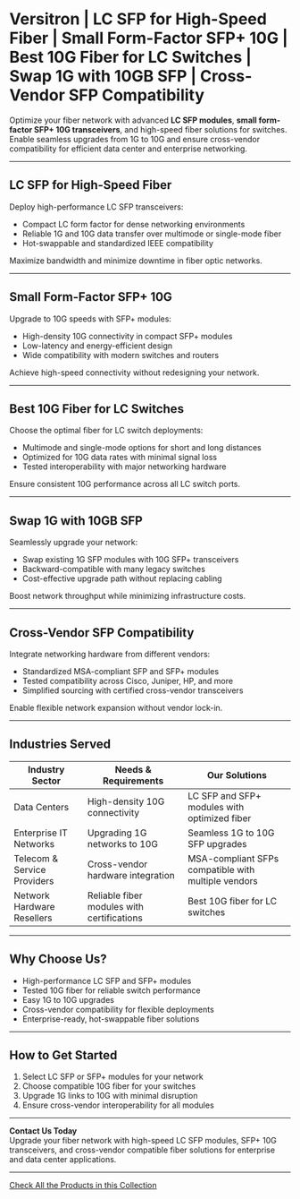 # Versitron | LC SFP for High-Speed Fiber | Small Form-Factor SFP+ 10G | Best 10G Fiber for LC Switches | Swap 1G with 10GB SFP | Cross-Vendor SFP Compatibility

Optimize your fiber network with advanced **LC SFP modules**, **small form-factor SFP+ 10G transceivers**, and high-speed fiber solutions for switches. Enable seamless upgrades from 1G to 10G and ensure cross-vendor compatibility for efficient data center and enterprise networking.

---

## LC SFP for High-Speed Fiber

Deploy high-performance LC SFP transceivers:

- Compact LC form factor for dense networking environments  
- Reliable 1G and 10G data transfer over multimode or single-mode fiber  
- Hot-swappable and standardized IEEE compatibility  

Maximize bandwidth and minimize downtime in fiber optic networks.

---

## Small Form-Factor SFP+ 10G

Upgrade to 10G speeds with SFP+ modules:

- High-density 10G connectivity in compact SFP+ modules  
- Low-latency and energy-efficient design  
- Wide compatibility with modern switches and routers  

Achieve high-speed connectivity without redesigning your network.

---

## Best 10G Fiber for LC Switches

Choose the optimal fiber for LC switch deployments:

- Multimode and single-mode options for short and long distances  
- Optimized for 10G data rates with minimal signal loss  
- Tested interoperability with major networking hardware  

Ensure consistent 10G performance across all LC switch ports.

---

## Swap 1G with 10GB SFP

Seamlessly upgrade your network:

- Swap existing 1G SFP modules with 10G SFP+ transceivers  
- Backward-compatible with many legacy switches  
- Cost-effective upgrade path without replacing cabling  

Boost network throughput while minimizing infrastructure costs.

---

## Cross-Vendor SFP Compatibility

Integrate networking hardware from different vendors:

- Standardized MSA-compliant SFP and SFP+ modules  
- Tested compatibility across Cisco, Juniper, HP, and more  
- Simplified sourcing with certified cross-vendor transceivers  

Enable flexible network expansion without vendor lock-in.

---

## Industries Served

| Industry Sector              | Needs & Requirements                      | Our Solutions                                     |
|------------------------------|------------------------------------------|--------------------------------------------------|
| Data Centers                 | High-density 10G connectivity            | LC SFP and SFP+ modules with optimized fiber    |
| Enterprise IT Networks       | Upgrading 1G networks to 10G             | Seamless 1G to 10G SFP upgrades                 |
| Telecom & Service Providers  | Cross-vendor hardware integration        | MSA-compliant SFPs compatible with multiple vendors |
| Network Hardware Resellers   | Reliable fiber modules with certifications | Best 10G fiber for LC switches                  |

---

## Why Choose Us?

- High-performance LC SFP and SFP+ modules  
- Tested 10G fiber for reliable switch performance  
- Easy 1G to 10G upgrades  
- Cross-vendor compatibility for flexible deployments  
- Enterprise-ready, hot-swappable fiber solutions  

---

## How to Get Started

1. Select LC SFP or SFP+ modules for your network  
2. Choose compatible 10G fiber for your switches  
3. Upgrade 1G links to 10G with minimal disruption  
4. Ensure cross-vendor interoperability for all modules  

---

**Contact Us Today**  
Upgrade your fiber network with high-speed LC SFP modules, SFP+ 10G transceivers, and cross-vendor compatible fiber solutions for enterprise and data center applications.

---

[Check All the Products in this Collection](https://www.versitron.com/collections/sfp-modules)
